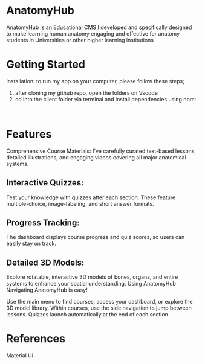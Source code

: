 # AnatomyHub

AnatomyHub is an Educational CMS I developed and specifically designed to make learning human anatomy engaging and effective for anatomy students in 
Universities or other higher learning institutions

# Getting Started

Installation: to run my app on your computer, please follow these steps;

1. after cloning my github repo, open the folders on Vscode
2. cd into the client folder via terminal and install dependencies using npm:
    ```npm install


# Features
Comprehensive Course Materials: I've carefully curated text-based lessons, detailed illustrations, and engaging videos covering all major anatomical systems.

## Interactive Quizzes: 
Test your knowledge with quizzes after each section. These feature multiple-choice, image-labeling, and short answer formats.

## Progress Tracking: 
The dashboard displays course progress and quiz scores, so users can easily stay on track.

## Detailed 3D Models: 
Explore rotatable, interactive 3D models of bones, organs, and entire systems to enhance your spatial understanding.
Using AnatomyHub
Navigating AnatomyHub is easy!

Use the main menu to find courses, access your dashboard, or explore the 3D model library.
Within courses, use the side navigation to jump between lessons.
Quizzes launch automatically at the end of each section.

# References

Material Ui
